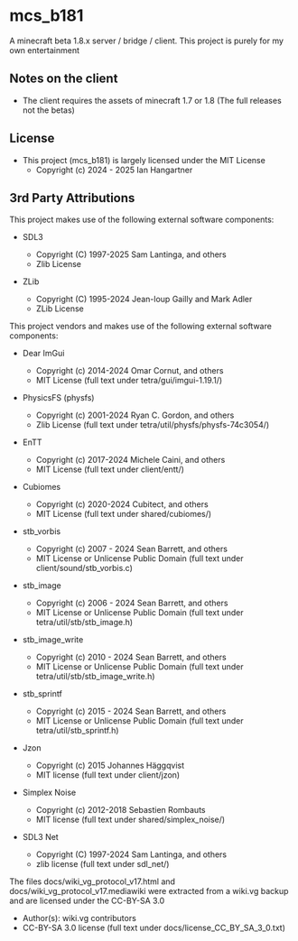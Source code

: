 # mcs_b181

A minecraft beta 1.8.x server / bridge / client. This project is purely for my own entertainment

## Notes on the client

- The client requires the assets of minecraft 1.7 or 1.8 (The full releases not the betas)

## License
- This project (mcs_b181) is largely licensed under the MIT License
  - Copyright (c) 2024 - 2025 Ian Hangartner

## 3rd Party Attributions

This project makes use of the following external software components:

- SDL3
  - Copyright (C) 1997-2025 Sam Lantinga, and others
  - Zlib License

- ZLib
  - Copyright (C) 1995-2024 Jean-loup Gailly and Mark Adler
  - ZLib License

This project vendors and makes use of the following external software components:

- Dear ImGui
  - Copyright (c) 2014-2024 Omar Cornut, and others
  - MIT License (full text under tetra/gui/imgui-1.19.1/)

- PhysicsFS (physfs)
  - Copyright (c) 2001-2024 Ryan C. Gordon, and others
  - Zlib License (full text under tetra/util/physfs/physfs-74c3054/)

- EnTT
  - Copyright (c) 2017-2024 Michele Caini, and others
  - MIT License (full text under client/entt/)

- Cubiomes
  - Copyright (c) 2020-2024 Cubitect, and others
  - MIT License (full text under shared/cubiomes/)

- stb_vorbis
  - Copyright (c) 2007 - 2024 Sean Barrett, and others
  - MIT License or Unlicense Public Domain (full text under client/sound/stb_vorbis.c)

- stb_image
  - Copyright (c) 2006 - 2024 Sean Barrett, and others
  - MIT License or Unlicense Public Domain (full text under tetra/util/stb/stb_image.h)

- stb_image_write
  - Copyright (c) 2010 - 2024 Sean Barrett, and others
  - MIT License or Unlicense Public Domain (full text under tetra/util/stb/stb_image_write.h)

- stb_sprintf
  - Copyright (c) 2015 - 2024 Sean Barrett, and others
  - MIT License or Unlicense Public Domain (full text under tetra/util/stb_sprintf.h)

- Jzon
  - Copyright (c) 2015 Johannes Häggqvist
  - MIT license (full text under client/jzon)

- Simplex Noise
  - Copyright (c) 2012-2018 Sebastien Rombauts
  - MIT license (full text under shared/simplex_noise/)

- SDL3 Net
  - Copyright (C) 1997-2024 Sam Lantinga, and others
  - zlib license (full text under sdl_net/)

The files docs/wiki_vg_protocol_v17.html and docs/wiki_vg_protocol_v17.mediawiki were extracted from a wiki.vg backup and are licensed under the CC-BY-SA 3.0
  - Author(s): wiki.vg contributors
  - CC-BY-SA 3.0 license (full text under docs/license_CC_BY_SA_3_0.txt)
